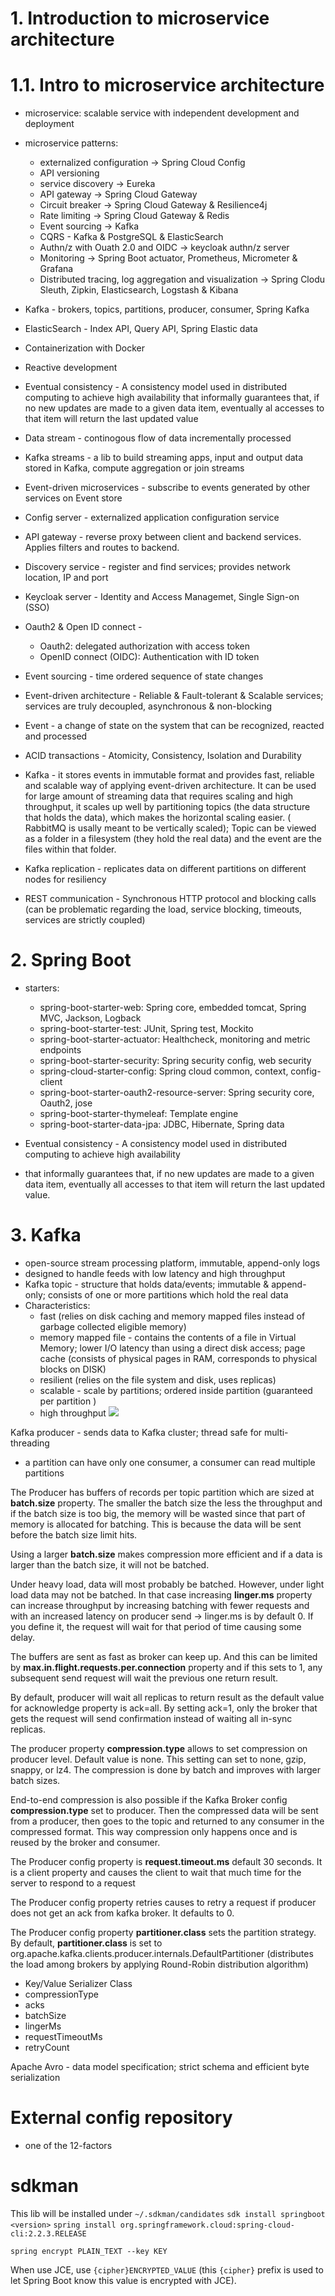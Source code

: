 # 1. Introduction to microservice architecture

# 1.1. Intro to microservice architecture

- microservice: scalable service with independent development and deployment
- microservice patterns:

    - externalized configuration -> Spring Cloud Config
    - API versioning
    - service discovery -> Eureka
    - API gateway -> Spring Cloud Gateway
    - Circuit breaker -> Spring Cloud Gateway & Resilience4j
    - Rate limiting -> Spring Cloud Gateway & Redis
    - Event sourcing -> Kafka
    - CQRS - Kafka & PostgreSQL & ElasticSearch
    - Authn/z with Ouath 2.0 and OIDC -> keycloak authn/z server
    - Monitoring -> Spring Boot actuator, Prometheus, Micrometer & Grafana
    - Distributed tracing, log aggregation and visualization -> Spring Clodu Sleuth, Zipkin, Elasticsearch, Logstash &
      Kibana

- Kafka - brokers, topics, partitions, producer, consumer, Spring Kafka
- ElasticSearch - Index API, Query API, Spring Elastic data
- Containerization with Docker
- Reactive development

* Eventual consistency - A consistency model used in distributed computing to achieve high availability that informally
  guarantees that, if no new updates are made to a given data item, eventually al accesses to that item will return the
  last updated value

- Data stream - continogous flow of data incrementally processed
- Kafka streams - a lib to build streaming apps, input and output data stored in Kafka, compute aggregation or join
  streams
- Event-driven microservices - subscribe to events generated by other services on Event store
- Config server - externalized application configuration service
- API gateway - reverse proxy between client and backend services. Applies filters and routes to backend.
- Discovery service - register and find services; provides network location, IP and port
- Keycloak server - Identity and Access Managemet, Single Sign-on (SSO)
- Oauth2 & Open ID connect -
    - Oauth2: delegated authorization with access token
    - OpenID connect (OIDC): Authentication with ID token

- Event sourcing - time ordered sequence of state changes
- Event-driven architecture - Reliable & Fault-tolerant & Scalable services; services are truly decoupled,
  asynchronous & non-blocking
- Event - a change of state on the system that can be recognized, reacted and processed
- ACID transactions - Atomicity, Consistency, Isolation and Durability
- Kafka - it stores events in immutable format and provides fast, reliable and scalable way of applying event-driven
  architecture. It can be used for large amount of streaming data that requires scaling and high throughput, it scales
  up well by partitioning topics (the data structure that holds the data), which makes the horizontal scaling easier. (
  RabbitMQ is usally meant to be vertically scaled); Topic can be viewed as a folder in a filesystem (they hold the real
  data) and the event are the files within that folder.
- Kafka replication - replicates data on different partitions on different nodes for resiliency
- REST communication - Synchronous HTTP protocol and blocking calls (can be problematic regarding the load, service
  blocking, timeouts, services are strictly coupled)

# 2. Spring Boot

- starters:
    - spring-boot-starter-web: Spring core, embedded tomcat, Spring MVC, Jackson, Logback
    - spring-boot-starter-test: JUnit, Spring test, Mockito
    - spring-boot-starter-actuator: Healthcheck, monitoring and metric endpoints
    - spring-boot-starter-security: Spring security config, web security
    - spring-cloud-starter-config: Spring cloud common, context, config-client
    - spring-boot-starter-oauth2-resource-server: Spring security core, Oauth2, jose
    - spring-boot-starter-thymeleaf: Template engine
    - spring-boot-starter-data-jpa: JDBC, Hibernate, Spring data


- Eventual consistency - A consistency model used in distributed computing to achieve high availability
- that informally guarantees that, if no new updates are made to a given data item, eventually all accesses
  to that item will return the last updated value.


# 3. Kafka
- open-source stream processing platform, immutable, append-only logs
- designed to handle feeds with low latency and high throughput
- Kafka topic - structure that holds data/events; immutable & append-only; consists of one or more partitions which hold
the real data
- Characteristics:
  - fast  (relies on disk caching and memory mapped files instead of garbage collected eligible memory)
  - memory mapped file - contains the contents of a file in Virtual Memory; lower I/O latency than
  using a direct disk access; page cache (consists of physical pages in RAM, corresponds to physical
  blocks on DISK)
  - resilient (relies on the file system and disk, uses replicas)
  - scalable - scale by partitions; ordered inside partition (guaranteed per partition ) 
  - high throughput
![](images/kafka_architecture.png)


Kafka producer - sends data to Kafka cluster; thread safe for multi-threading
- a partition can have only one consumer, a consumer can read multiple partitions 

The Producer has buffers of records per topic partition which are sized at **batch.size** property. 
The smaller the batch size the less the throughput and if the batch size is too big, the memory will be wasted since 
that part of memory is allocated for batching. This is because the data will be sent before the batch size limit hits.

Using a larger **batch.size** makes compression more efficient and if a data is larger than the batch size, it will not 
be batched.

Under heavy load, data will most probably be batched. However, under light load data may not be batched. In that case 
increasing **linger.ms** property can increase throughput by increasing batching with fewer requests and with an increased 
latency on producer send -> linger.ms is by default 0. If you define it, the request will wait for that period of time 
causing some delay.

The buffers are sent as fast as broker can keep up. And this can be limited by **max.in.flight.requests.per.connection**
property and if this sets to 1, any subsequent send request will wait the previous one return result.

By default, producer will wait all replicas to return result as the default value for acknowledge property is ack=all. 
By setting ack=1, only the broker that gets the request will send confirmation instead of waiting all in-sync replicas.

The producer property **compression.type** allows to set compression on producer level. Default value is none. This 
setting can set to none, gzip, snappy, or lz4. The compression is done by batch and improves with larger batch sizes.

End-to-end compression is also possible if the Kafka Broker config **compression.type** set to producer. Then the compressed
data will be sent from a producer, then goes to the topic and returned to any consumer in the compressed format. This 
way compression only happens once and is reused by the broker and consumer.

The Producer config property is **request.timeout.ms** default 30 seconds. It is a client property and causes the client
to wait that much time for the server to respond to a request

The Producer config property retries causes to retry a request if producer does not get an ack from kafka broker. It 
defaults to 0.

The Producer config property **partitioner.class** sets the partition strategy. By default, **partitioner.class** is set 
to org.apache.kafka.clients.producer.internals.DefaultPartitioner (distributes the load among brokers by applying Round-Robin
distribution algorithm)


- Key/Value Serializer Class
- compressionType 
- acks 
- batchSize 
- lingerMs 
- requestTimeoutMs
- retryCount

Apache Avro - data model specification; strict schema and efficient byte serialization


# External config repository
- one of the 12-factors

# sdkman

This lib will be installed under `~/.sdkman/candidates`
`sdk install springboot <version>`
`spring install org.springframework.cloud:spring-cloud-cli:2.2.3.RELEASE`

```
spring encrypt PLAIN_TEXT --key KEY
```

When use JCE, use `{cipher}ENCRYPTED_VALUE` (this `{cipher}` prefix is used to let Spring Boot know this value is encrypted
with JCE).